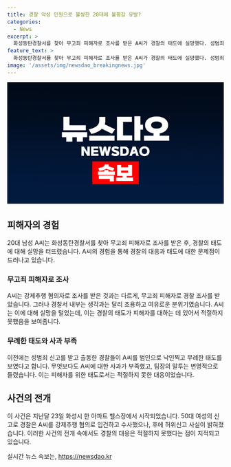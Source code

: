 ```yaml
---
title: 경찰 악성 민원으로 불쌍한 20대에 불평감 유발?
categories:
  - News
excerpt: >
  화성동탄경찰서를 찾아 무고죄 피해자로 조사를 받은 A씨가 경찰의 태도에 실망했다. 성범죄 신고를 받고 출동한 경찰들은 A씨를 무례하게 대우했다. 조사에서 사과를 기대했던 A씨에게 경찰은 변명만 이어갔고, 특히 여성 B씨의 허위신고에 대해 엄벌을 원하는 A씨의 주장도 나왔다. 이에 대한 사회적 공감과 화성동탄경찰서의 입장문에도 논란은 여전하다. A씨는 이 사건을 유튜브 채널에서 공개하며 사회적 관심을 끌고 있다.
feature_text: >
  화성동탄경찰서를 찾아 무고죄 피해자로 조사를 받은 A씨가 경찰의 태도에 실망했다. 성범죄 신고를 받고 출동한 경찰들은 A씨를 무례하게 대우했다. 조사에서 사과를 기대했던 A씨에게 경찰은 변명만 이어갔고, 특히 여성 B씨의 허위신고에 대해 엄벌을 원하는 A씨의 주장도 나왔다. 이에 대한 사회적 공감과 화성동탄경찰서의 입장문에도 논란은 여전하다. A씨는 이 사건을 유튜브 채널에서 공개하며 사회적 관심을 끌고 있다.
image: '/assets/img/newsdao_breakingnews.jpg'
---
```


<p><img src="/assets/img/newsdao_breakingnews.jpg" alt="ontimetimes 속보" /></p>

<h2 data-ke-size="size26">피해자의 경험</h2>

<p data-ke-size="size16">20대 남성 A씨는 화성동탄경찰서를 찾아 무고죄 피해자로 조사를 받은 후, 경찰의 태도에 대해 실망을 터뜨렸습니다. A씨의 경험을 통해 경찰의 대응과 태도에 대한 문제점이 드러나고 있습니다.</p>

<h3>무고죄 피해자로 조사</h3>

<p data-ke-size="size16">A씨는 강제추행 혐의자로 조사를 받은 것과는 다르게, 무고죄 피해자로 경찰 조사를 받았습니다. 그러나 경찰서 내부는 생각과는 달리 조용하고 여유로운 분위기였습니다. A씨는 이에 대해 실망을 털었는데, 이는 경찰의 태도가 피해자를 대하는 데 있어서 적절하지 못했음을 보여줍니다.</p>

<h3>무례한 태도와 사과 부족</h3>

<p data-ke-size="size16">이전에는 성범죄 신고를 받고 출동한 경찰들이 A씨를 범인으로 낙인찍고 무례한 태도를 보였다고 합니다. 무엇보다도 A씨에 대한 사과가 부족했고, 팀장의 말투는 변명적으로 들렸습니다. 이는 피해자를 위한 태도로서는 적절하지 못한 대응이었습니다.</p>

<h2 data-ke-size="size26">사건의 전개</h2>

<p data-ke-size="size16">이 사건은 지난달 23일 화성시 한 아파트 헬스장에서 시작되었습니다. 50대 여성의 신고로 경찰은 A씨를 강제추행 혐의로 입건하고 수사했으나, 후에 허위신고 사실이 밝혀졌습니다. 이러한 사건의 전개 속에서도 경찰의 대응은 적절하지 못했다는 점이 지적되고 있습니다.</p>
실시간 뉴스 속보는, <a href="https://newsdao.kr" rel="dofollow">https://newsdao.kr</a>



